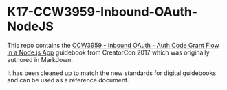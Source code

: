 # K17-CCW3959-Inbound-OAuth-NodeJS

This repo contains the [CCW3959 - Inbound OAuth - Auth Code Grant Flow in a Node.js App](https://community.servicenow.com/docs/DOC-6822) guidebook from CreatorCon 2017 which was originally authored in Markdown.

It has been cleaned up to match the new standards for digital guidebooks and can be used as a reference document.